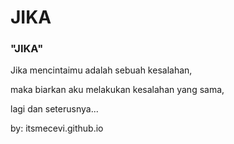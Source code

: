 # JIKA

### **"JIKA"**
Jika mencintaimu adalah sebuah kesalahan, 

maka biarkan aku melakukan kesalahan yang sama,

lagi dan seterusnya...

by: itsmecevi.github.io
